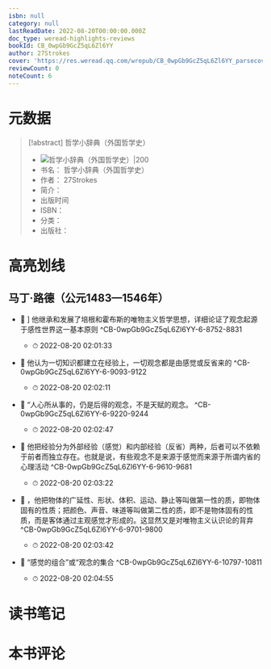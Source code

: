 ```yaml
---
isbn: null
category: null
lastReadDate: 2022-08-20T00:00:00.000Z
doc_type: weread-highlights-reviews
bookId: CB_0wpGb9GcZ5qL6Zl6YY
author: 27Strokes
cover: 'https://res.weread.qq.com/wrepub/CB_0wpGb9GcZ5qL6Zl6YY_parsecover'
reviewCount: 0
noteCount: 6
---
```

# 元数据
> [!abstract] 哲学小辞典（外国哲学史）
> - ![ 哲学小辞典（外国哲学史）|200](https://res.weread.qq.com/wrepub/CB_0wpGb9GcZ5qL6Zl6YY_parsecover)
> - 书名： 哲学小辞典（外国哲学史）
> - 作者： 27Strokes
> - 简介： 
> - 出版时间 
> - ISBN： 
> - 分类： 
> - 出版社： 

# 高亮划线

## 马丁·路德（公元1483—1546年）


- 📌 ] 	他继承和发展了培根和霍布斯的唯物主义哲学思想，详细论证了观念起源于感性世界这一基本原则 ^CB-0wpGb9GcZ5qL6Zl6YY-6-8752-8831
    - ⏱ 2022-08-20 02:01:33 

- 📌 他认为一切知识都建立在经验上，一切观念都是由感觉或反省来的 ^CB-0wpGb9GcZ5qL6Zl6YY-6-9093-9122
    - ⏱ 2022-08-20 02:02:11 

- 📌 “人心所从事的，仍是后得的观念，不是天赋的观念。 ^CB-0wpGb9GcZ5qL6Zl6YY-6-9220-9244
    - ⏱ 2022-08-20 02:02:47 

- 📌 他把经验分为外部经验（感觉）和内部经验（反省）两种，后者可以不依赖于前者而独立存在。也就是说，有些观念不是来源于感觉而来源于所谓内省的心理活动 ^CB-0wpGb9GcZ5qL6Zl6YY-6-9610-9681
    - ⏱ 2022-08-20 02:03:22 

- 📌 ，他把物体的广延性、形状、体积、运动、静止等叫做第一性的质，即物体固有的性质；把颜色、声音、味道等叫做第二性的质，即不是物体固有的性质，而是客体通过主观感觉才形成的。这显然又是对唯物主义认识论的背弃 ^CB-0wpGb9GcZ5qL6Zl6YY-6-9701-9800
    - ⏱ 2022-08-20 02:03:42 

- 📌 “感觉的组合”或“观念的集合 ^CB-0wpGb9GcZ5qL6Zl6YY-6-10797-10811
    - ⏱ 2022-08-20 02:04:55 
# 读书笔记

# 本书评论

